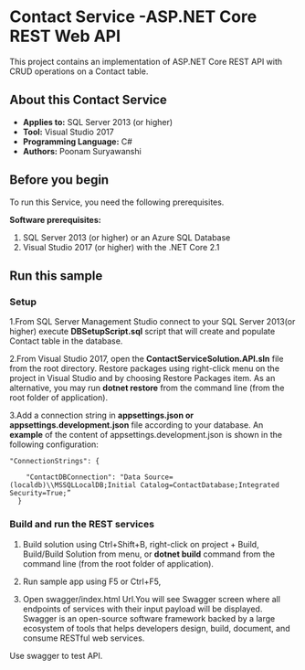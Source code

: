 # Contact Service -ASP.NET Core REST Web API 

This project contains an implementation of ASP.NET Core REST API with CRUD operations on a Contact table.

## About this Contact Service

- **Applies to:** SQL Server 2013 (or higher)
- **Tool:** Visual Studio 2017
- **Programming Language:** C#
- **Authors:** Poonam Suryawanshi

<a name=before-you-begin></a>

## Before you begin

To run this Service, you need the following prerequisites.

**Software prerequisites:**

1. SQL Server 2013 (or higher) or an Azure SQL Database
2. Visual Studio 2017 (or higher) with the .NET Core 2.1

<a name=run-this-sample></a>

## Run this sample

### Setup

1.From SQL Server Management Studio connect to your SQL Server 2013(or higher) execute 
**DBSetupScript.sql** script that will create and populate Contact table in the database.


2.From Visual Studio 2017, open the **ContactServiceSolution.API.sln** file from the root directory. 
Restore packages using right-click menu on the project in Visual Studio and by choosing Restore Packages item. 
As an alternative, you may run **dotnet restore** from the command line (from the root folder of application).

3.Add a connection string in **appsettings.json or appsettings.development.json** file according to your database. An **example** of the content of appsettings.development.json is shown in the following configuration:

```
"ConnectionStrings": {

    "ContactDBConnection": "Data Source=(localdb)\\MSSQLLocalDB;Initial Catalog=ContactDatabase;Integrated Security=True;”
  }

```


### Build and run the REST services

1. Build solution using Ctrl+Shift+B, right-click on project + Build, Build/Build Solution from menu, or **dotnet build** 
command from the command line (from the root folder of application).

2. Run sample app using F5 or Ctrl+F5,
  1. Open swagger/index.html Url.You will see Swagger screen where all endpoints of services with their input payload will be displayed.
  Swagger is an open-source software framework backed by a large ecosystem of tools that helps developers design, build, document,
  and consume RESTful web services.
 
 Use swagger to test API. 


